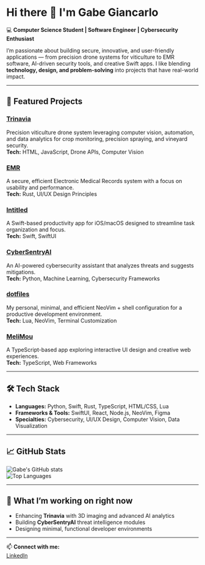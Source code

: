 # Hi there 👋 I'm Gabe Giancarlo  

💻 **Computer Science Student | Software Engineer | Cybersecurity Enthusiast**  

I’m passionate about building secure, innovative, and user-friendly applications — from precision drone systems for viticulture to EMR software, AI-driven security tools, and creative Swift apps. I like blending **technology, design, and problem-solving** into projects that have real-world impact.

---

## 🚀 Featured Projects

### [Trinavia](https://github.com/GabeGiancarlo/Trinavia)  
Precision viticulture drone system leveraging computer vision, automation, and data analytics for crop monitoring, precision spraying, and vineyard security.  
**Tech:** HTML, JavaScript, Drone APIs, Computer Vision

### [EMR](https://github.com/GabeGiancarlo/EMR)  
A secure, efficient Electronic Medical Records system with a focus on usability and performance.  
**Tech:** Rust, UI/UX Design Principles

### [Intitled](https://github.com/GabeGiancarlo/Intitled)  
A Swift-based productivity app for iOS/macOS designed to streamline task organization and focus.  
**Tech:** Swift, SwiftUI

### [CyberSentryAI](https://github.com/GabeGiancarlo/CyberSentryAI)  
An AI-powered cybersecurity assistant that analyzes threats and suggests mitigations.  
**Tech:** Python, Machine Learning, Cybersecurity Frameworks

### [dotfiles](https://github.com/GabeGiancarlo/dotfiles)  
My personal, minimal, and efficient NeoVim + shell configuration for a productive development environment.  
**Tech:** Lua, NeoVim, Terminal Customization

### [MeliMou](https://github.com/GabeGiancarlo/MeliMou)  
A TypeScript-based app exploring interactive UI design and creative web experiences.  
**Tech:** TypeScript, Web Frameworks

---

## 🛠️ Tech Stack

- **Languages:** Python, Swift, Rust, TypeScript, HTML/CSS, Lua  
- **Frameworks & Tools:** SwiftUI, React, Node.js, NeoVim, Figma  
- **Specialties:** Cybersecurity, UI/UX Design, Computer Vision, Data Visualization  

---

## 📈 GitHub Stats

![Gabe's GitHub stats](https://github-readme-stats.vercel.app/api?username=GabeGiancarlo&show_icons=true&theme=radical)  
![Top Languages](https://github-readme-stats.vercel.app/api/top-langs/?username=GabeGiancarlo&layout=compact&theme=radical)

---

## 🌱 What I’m working on right now
- Enhancing **Trinavia** with 3D imaging and advanced AI analytics  
- Building **CyberSentryAI** threat intelligence modules  
- Designing minimal, functional developer environments  

---

📫 **Connect with me:**  
[LinkedIn](https://www.linkedin.com/in/gabe-giancarlo-25a395255)  
